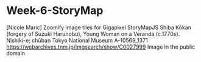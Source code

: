 # Week-6-StoryMap
[Nicole Maric] Zoomify image tiles for Gigapixel StoryMapJS
Shiba Kōkan (forgery of Suzuki Harunobu), Young Woman on a Veranda (c.1770s). Nishiki-e; chūban
Tokyo National Museum A-10569_1371
https://webarchives.tnm.jp/imgsearch/show/C0027999 Image in the public domain

